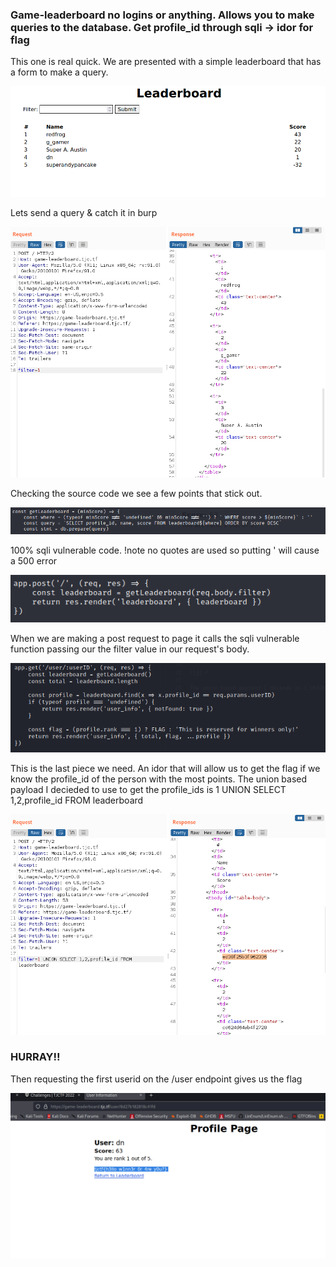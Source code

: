 ### Game-leaderboard no logins or anything. Allows you to make queries to the database. Get profile_id through sqli -> idor for flag

This one is real quick. We are presented with a simple leaderboard that has a form to make a query.

![](./screenshots/page.png)

Lets send a query & catch it in burp

![](./screenshots/repeated.png)

Checking the source code we see a few points that stick out.

![](./screenshots/vulnerableQuery.png)

100% sqli vulnerable code. !note no quotes are used so putting ' will cause a 500 error

![](./screenshots/vulnerablePost.png)

When we are making a post request to page it calls the sqli vulnerable function passing our the filter value in our request's body. 

![](./screenshots/idor.png)

This is the last piece we need. An idor that will allow us to get the flag if we know the profile_id of the person with the most points.
The union based payload I decieded to use to get the profile_ids is 1 UNION SELECT 1,2,profile_id FROM leaderboard

![](./screenshots/solve.png)

### HURRAY!!

Then requesting the first userid on the /user endpoint gives us the flag

![](./screenshots/solvePage.png)

